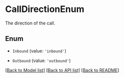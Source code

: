 # CallDirectionEnum

The direction of the call.

## Enum

* `Inbound` (value: `'inbound'`)

* `Outbound` (value: `'outbound'`)

[[Back to Model list]](../README.md#documentation-for-models) [[Back to API list]](../README.md#documentation-for-api-endpoints) [[Back to README]](../README.md)
